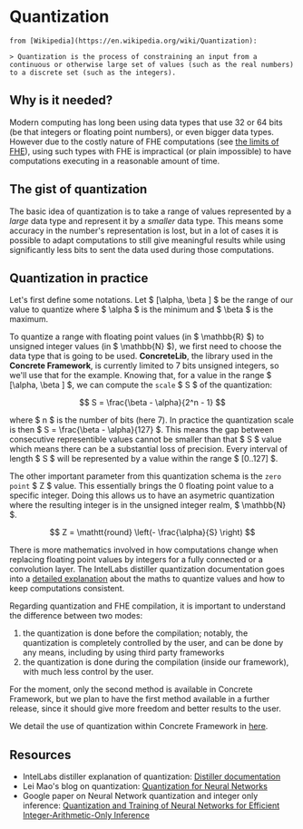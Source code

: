 # Quantization

```{note}
from [Wikipedia](https://en.wikipedia.org/wiki/Quantization):

> Quantization is the process of constraining an input from a continuous or otherwise large set of values (such as the real numbers) to a discrete set (such as the integers).
```

## Why is it needed?

Modern computing has long been using data types that use 32 or 64 bits (be that integers or floating point numbers), or even bigger data types. However due to the costly nature of FHE computations (see [the limits of FHE](fhe_and_framework_limits.md)), using such types with FHE is impractical (or plain impossible) to have computations executing in a reasonable amount of time.

## The gist of quantization

The basic idea of quantization is to take a range of values represented by a _large_ data type and represent it by a _smaller_ data type. This means some accuracy in the number's representation is lost, but in a lot of cases it is possible to adapt computations to still give meaningful results while using significantly less bits to sent the data used during those computations.

## Quantization in practice

Let's first define some notations. Let $ [\alpha, \beta ] $ be the range of our value to quantize where $ \alpha $ is the minimum and $ \beta $ is the maximum.

To quantize a range with floating point values (in $ \mathbb{R} $) to unsigned integer values (in $ \mathbb{N} $), we first need to choose the data type that is going to be used. **ConcreteLib**, the library used in the **Concrete Framework**, is currently limited to 7 bits unsigned integers, so we'll use that for the example. Knowing that, for a value in the range $ [\alpha, \beta ] $, we can compute the `scale` $ S $ of the quantization:

$$ S =  \frac{\beta - \alpha}{2^n - 1} $$


 where $ n $ is the number of bits (here 7). In practice the quantization scale is then $ S = \frac{\beta - \alpha}{127} $. This means the gap between consecutive representible values cannot be smaller than that $ S $ value which means there can be a substantial loss of precision. Every interval of length $ S $ will be represented by a value within the range $ [0..127] $.

The other important parameter from this quantization schema is the `zero point` $ Z $ value. This essentially brings the 0 floating point value to a specific integer. Doing this allows us to have an asymetric quantization where the resulting integer is in the unsigned integer realm, $ \mathbb{N} $. 

$$ Z = \mathtt{round} \left(- \frac{\alpha}{S} \right) $$

There is more mathematics involved in how computations change when replacing floating point values by integers for a fully connected or a convolution layer. The IntelLabs distiller quantization documentation goes into a [detailed explanation](https://intellabs.github.io/distiller/algo_quantization.html) about the maths to quantize values and how to keep computations consistent.

Regarding quantization and FHE compilation, it is important to understand the difference between two modes:

1. the quantization is done before the compilation; notably, the quantization is completely controlled by the user, and can be done by any means, including by using third party frameworks
2. the quantization is done during the compilation (inside our framework), with much less control by the user.

For the moment, only the second method is available in Concrete Framework, but we plan to have the first method available in a further release, since it should give more freedom and better results to the user.

We detail the use of quantization within Concrete Framework in [here](../howto/use_quantization.md).

## Resources

- IntelLabs distiller explanation of quantization: [Distiller documentation](https://intellabs.github.io/distiller/algo_quantization.html)
- Lei Mao's blog on quantization: [Quantization for Neural Networks](https://leimao.github.io/article/Neural-Networks-Quantization/)
- Google paper on Neural Network quantization and integer only inference: [Quantization and Training of Neural Networks for Efficient Integer-Arithmetic-Only Inference](https://arxiv.org/abs/1712.05877)
